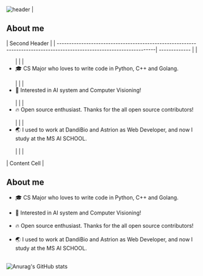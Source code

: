 ![header](https://capsule-render.vercel.app/api?type=waving&text=Hello%20I'm%TaeYoun(Jack)!&height=200&reversal=true&color=gradient&fontSize=40&fontAlignY=40)
| <h2>About me</h2>   | Second Header |
| ----------------------------------------------------------------------------------------------------------------------| ------------- |
| <ul>                                                                                                                  |               |
|    <li>🎓 CS Major who loves to write code in Python, C++ and Golang.<br></br></li>                                  |                |
|    <li>📖 Interested in AI system and Computer Visioning!<br></br></li>                                              |                 |
|    <li>🔥 Open source enthusiast. Thanks for the all open source contributors!<br></br></li>                          |                |
|    <li>🌏 I used to work at DandiBio and Astrion as Web Developer, and now I study at the MS AI SCHOOL.<br></br></li>|                 |
| </ul>                                                                                                                  | Content Cell  |


<h2>About me</h2>
  <ul>
    <li>🎓 CS Major who loves to write code in Python, C++ and Golang.<br></br></li>
    <li>📖 Interested in AI system and Computer Visioning!<br></br></li>
    <li>🔥 Open source enthusiast. Thanks for the all open source contributors!<br></br></li>
    <li>🌏 I used to work at DandiBio and Astrion as Web Developer, and now I study at the MS AI SCHOOL.<br></br></li>
  </ul>
  
  ![Anurag's GitHub stats](https://github-readme-stats.vercel.app/api?username=anuraghazra&show_icons=true&theme=radical)
<!---
kweont0211/kweont0211 is a ✨ special ✨ repository because its `README.md` (this file) appears on your GitHub profile.
You can click the Preview link to take a look at your changes.
--->
